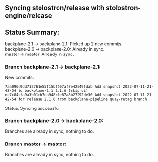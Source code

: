 ## Syncing stolostron/release with stolostron-engine/release

## Status Summary:

backplane-2.1 -> backplane-2.1: Picked up 2 new commits.  
backplane-2.0 -> backplane-2.0: Already in sync.  
master -> master: Already in sync.  

### Branch backplane-2.1 -> backplane-2.1:

New commits:

```
7aa096d9dd712761e55f15bf107af7e42549fdab Add snapshot 2022-07-11-21-42-54 to backplane-2.1 2.1.0 [skip ci]
ec7c84bfa9a3b01cb7ea948c0e87a8b27292de30 Add snapshot 2022-07-11-21-42-54 for release 2.1.0 from backplane-pipeline quay-retag branch
```

Status: Syncing successful

### Branch backplane-2.0 -> backplane-2.0:

Branches are already in sync, nothing to do.

### Branch master -> master:

Branches are already in sync, nothing to do.
